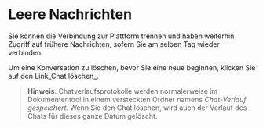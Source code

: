 
# Leere Nachrichten

Sie können die Verbindung zur Plattform trennen und haben weiterhin Zugriff auf frühere Nachrichten, sofern Sie am selben Tag wieder verbinden.

Um eine Konversation zu löschen, bevor Sie eine neue beginnen, klicken Sie auf den Link\_Chat löschen\_.

> **Hinweis**: Chatverlaufsprotokolle werden normalerweise im Dokumententool in einem versteckten Ordner namens _Chat-Verlauf gespeichert._ Wenn Sie den Chat löschen, wird auch der Verlauf des Chats für dieses ganze Datum gelöscht.